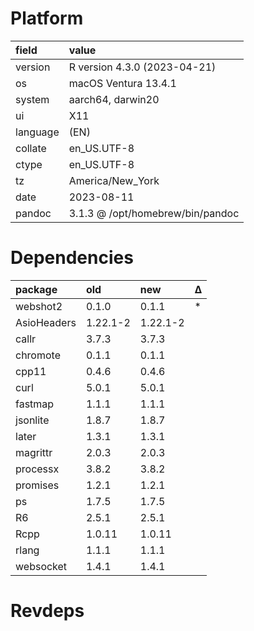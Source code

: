 # Platform

|field    |value                            |
|:--------|:--------------------------------|
|version  |R version 4.3.0 (2023-04-21)     |
|os       |macOS Ventura 13.4.1             |
|system   |aarch64, darwin20                |
|ui       |X11                              |
|language |(EN)                             |
|collate  |en_US.UTF-8                      |
|ctype    |en_US.UTF-8                      |
|tz       |America/New_York                 |
|date     |2023-08-11                       |
|pandoc   |3.1.3 @ /opt/homebrew/bin/pandoc |

# Dependencies

|package     |old      |new      |Δ  |
|:-----------|:--------|:--------|:--|
|webshot2    |0.1.0    |0.1.1    |*  |
|AsioHeaders |1.22.1-2 |1.22.1-2 |   |
|callr       |3.7.3    |3.7.3    |   |
|chromote    |0.1.1    |0.1.1    |   |
|cpp11       |0.4.6    |0.4.6    |   |
|curl        |5.0.1    |5.0.1    |   |
|fastmap     |1.1.1    |1.1.1    |   |
|jsonlite    |1.8.7    |1.8.7    |   |
|later       |1.3.1    |1.3.1    |   |
|magrittr    |2.0.3    |2.0.3    |   |
|processx    |3.8.2    |3.8.2    |   |
|promises    |1.2.1    |1.2.1    |   |
|ps          |1.7.5    |1.7.5    |   |
|R6          |2.5.1    |2.5.1    |   |
|Rcpp        |1.0.11   |1.0.11   |   |
|rlang       |1.1.1    |1.1.1    |   |
|websocket   |1.4.1    |1.4.1    |   |

# Revdeps

